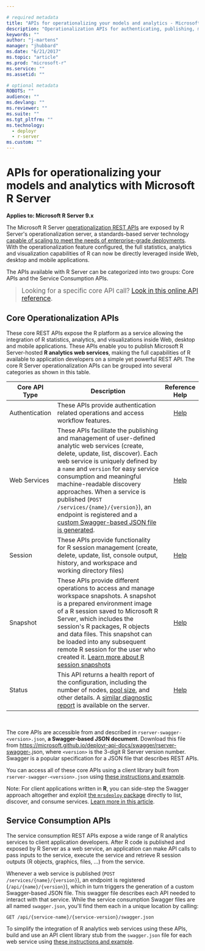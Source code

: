 ```yaml
---

# required metadata
title: "APIs for operationalizing your models and analytics - Microsoft R Server | Microsoft Docs"
description: "Operationalization APIs for authenticating, publishing, managing, and consuming web services with Microsoft R Server."
keywords: ""
author: "j-martens"
manager: "jhubbard"
ms.date: "6/21/2017"
ms.topic: "article"
ms.prod: "microsoft-r"
ms.service: ""
ms.assetid: ""

# optional metadata
ROBOTS: ""
audience: ""
ms.devlang: ""
ms.reviewer: ""
ms.suite: ""
ms.tgt_pltfrm: ""
ms.technology: 
  - deployr
  - r-server
ms.custom: ""
---
```


# APIs for operationalizing your models and analytics with Microsoft R Server 

**Applies to:  Microsoft R Server 9.x**

The Microsoft R Server <a href="https://microsoft.github.io/deployr-api-docs/" target="_blank">operationalization REST APIs</a> are exposed by R Server's operationalization server, a standards-based server technology [capable of scaling to meet the needs of enterprise-grade deployments](../install/operationalize-r-server-enterprise-config.md). With the operationalization feature configured, the full statistics, analytics and visualization capabilities of R can now be directly leveraged inside Web, desktop and mobile applications.

The APIs available with R Server can be categorized into two groups: Core APIs and the Service Consumption APIs.

><big>Looking for a specific core API call? <a href="https://microsoft.github.io/deployr-api-docs/" target="_blank">Look in this online API reference</a>.</big>


<a name="core"></a>

## Core Operationalization APIs

These core REST APIs expose the R platform as a service allowing the integration of R statistics, analytics, and visualizations inside Web, desktop and mobile applications.  These APIs enable you to publish Microsoft R Server-hosted **R analytics web services**, making the full capabilities of R available to application developers on a simple yet powerful REST API. The core R Server operationalization APIs can be grouped into several categories as shown in this table. 

Core API Type|Description|Reference Help
---------|-----------|:-----:
Authentication|These APIs provide authentication related operations and access workflow features.|<a href="https://microsoft.github.io/deployr-api-docs/#authentication-apis" target="_blank">Help</a>
Web Services|These APIs facilitate the publishing and management of user-defined analytic web services (create, delete, update, list, discover). Each web service is uniquely defined by a `name` and `version` for easy service consumption and meaningful machine-readable discovery approaches. When a service is published (<code>POST /services/{name}/{version}</code>), an endpoint is registered and a [custom Swagger-based JSON file is generated](app-developer-get-started.md).|<a href="https://microsoft.github.io/deployr-api-docs/#services-management-apis" target="_blank">Help</a>
Session|These APIs provide functionality for R session management (create, delete, update, list, console output, history, and workspace and working directory files)|<a href="https://microsoft.github.io/deployr-api-docs/#session-apis" target="_blank">Help</a>
Snapshot|These APIs provide different operations to access and manage workspace snapshots. A snapshot is a prepared environment image of a R session saved to Microsoft R Server, which includes the session's R packages, R objects and data files. This snapshot can be loaded into any subsequent remote R session for the user who created it. [Learn more about R session snapshots](remote-execution.md#snapshot) |<a href="https://microsoft.github.io/deployr-api-docs/#snapshot-apis" target="_blank">Help</a>
Status|This API returns a health report of the configuration, including the number of nodes, [pool size](configure-evaluate-capacity.md#r-shell-pool), and other details. A [similar diagnostic report](configure-run-diagnostics.md) is available on the server.|<a href="https://microsoft.github.io/deployr-api-docs/#status-apis" target="_blank">Help</a>

<br>

The core APIs are accessible from and described in  `rserver-swagger-<version>.json`, **a Swagger-based JSON document**. Download this file from https://microsoft.github.io/deployr-api-docs/swagger/rserver-swagger-<version>.json, where `<version>` is the 3-digit R Server version number. Swagger is a popular specification for a JSON file that describes REST APIs.  

You can access all of these core APIs using a client library built from `rserver-swagger-<version>.json` using [these instructions and example](app-developer-get-started.md).

Note: For client applications written in **R**, you can side-step the Swagger approach altogether and exploit [the `mrsdeploy` package](../r-reference/mrsdeploy/mrsdeploy-package.md) directly to list, discover, and consume services. [Learn more in this article](howto-consume-web-service-interact-in-r.md).

## Service Consumption APIs

The service consumption REST APIs expose a wide range of R analytics services to client application developers.   After R code is published and exposed by R Server as a web service, an application can make API calls to pass inputs to the service, execute the service and retrieve R session outputs (R objects, graphics, files, ...) from the service.  

Whenever a web service is published (<code>POST /services/{name}/{version}</code>), an endpoint is registered (<code>/api/{name}/{version}</code>), which in turn triggers the generation of a custom Swagger-based JSON file. This swagger file describes each API needed to interact with that service. While the service consumption Swagger files are all named `swagger.json`, you'll find them each in a unique location by calling:
```
GET /api/{service-name}/{service-version}/swagger.json
``` 

To simplify the integration of R analytics web services using these APIs, build and use an API client library stub from the `swagger.json` file for each web service using [these instructions and example](app-developer-get-started.md).

